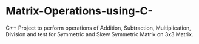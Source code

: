 # Matrix-Operations-using-C-
C++ Project to perform operations of Addition, Subtraction, Multiplication, Division and test for Symmetric and Skew Symmetric Matrix on 3x3 Matrix.
